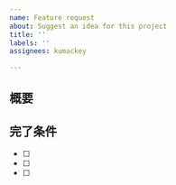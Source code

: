 ```yaml
---
name: Feature request
about: Suggest an idea for this project
title: ''
labels: ''
assignees: kumackey

---
```


## 概要

## 完了条件
- [ ]
- [ ]
- [ ]
